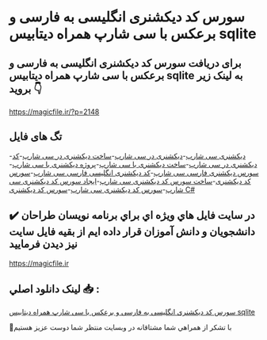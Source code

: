 # سورس کد دیکشنری انگلیسی به فارسی و برعکس با سی شارپ همراه دیتابیس sqlite

## برای دریافت سورس کد دیکشنری انگلیسی به فارسی و برعکس با سی شارپ همراه دیتابیس sqlite به لینک زیر بروید 👇

https://magicfile.ir/?p=2148

## تگ های فایل

-[دیکشنری سی شارپ](https://magicfile.ir/product/%d8%b3%d9%88%d8%b1%d8%b3-%da%a9%d8%af-%d8%af%db%8c%da%a9%d8%b4%d9%86%d8%b1%db%8c-%d8%a7%d9%86%da%af%d9%84%db%8c%d8%b3%db%8c-%d8%a8%d9%87-%d9%81%d8%a7%d8%b1%d8%b3%db%8c-%d8%a8%d8%a7-%d8%b3%db%8c-%d8%b4%d8%a7%d8%b1%d9%be/)-[دیکشنری در سی شارپ](https://magicfile.ir/product/%d8%b3%d9%88%d8%b1%d8%b3-%da%a9%d8%af-%d8%af%db%8c%da%a9%d8%b4%d9%86%d8%b1%db%8c-%d8%a7%d9%86%da%af%d9%84%db%8c%d8%b3%db%8c-%d8%a8%d9%87-%d9%81%d8%a7%d8%b1%d8%b3%db%8c-%d8%a8%d8%a7-%d8%b3%db%8c-%d8%b4%d8%a7%d8%b1%d9%be/)-[ساخت دیکشنری در سی شارپ](https://magicfile.ir/product/%d8%b3%d9%88%d8%b1%d8%b3-%da%a9%d8%af-%d8%af%db%8c%da%a9%d8%b4%d9%86%d8%b1%db%8c-%d8%a7%d9%86%da%af%d9%84%db%8c%d8%b3%db%8c-%d8%a8%d9%87-%d9%81%d8%a7%d8%b1%d8%b3%db%8c-%d8%a8%d8%a7-%d8%b3%db%8c-%d8%b4%d8%a7%d8%b1%d9%be/)-[کد دیکشنری در سی شارپ](https://magicfile.ir/product/%d8%b3%d9%88%d8%b1%d8%b3-%da%a9%d8%af-%d8%af%db%8c%da%a9%d8%b4%d9%86%d8%b1%db%8c-%d8%a7%d9%86%da%af%d9%84%db%8c%d8%b3%db%8c-%d8%a8%d9%87-%d9%81%d8%a7%d8%b1%d8%b3%db%8c-%d8%a8%d8%a7-%d8%b3%db%8c-%d8%b4%d8%a7%d8%b1%d9%be/)-[ساخت دیکشنری با سی شارپ](https://magicfile.ir/product/%d8%b3%d9%88%d8%b1%d8%b3-%da%a9%d8%af-%d8%af%db%8c%da%a9%d8%b4%d9%86%d8%b1%db%8c-%d8%a7%d9%86%da%af%d9%84%db%8c%d8%b3%db%8c-%d8%a8%d9%87-%d9%81%d8%a7%d8%b1%d8%b3%db%8c-%d8%a8%d8%a7-%d8%b3%db%8c-%d8%b4%d8%a7%d8%b1%d9%be/)-[پروژه دیکشنری با سی شارپ](https://magicfile.ir/product/%d8%b3%d9%88%d8%b1%d8%b3-%da%a9%d8%af-%d8%af%db%8c%da%a9%d8%b4%d9%86%d8%b1%db%8c-%d8%a7%d9%86%da%af%d9%84%db%8c%d8%b3%db%8c-%d8%a8%d9%87-%d9%81%d8%a7%d8%b1%d8%b3%db%8c-%d8%a8%d8%a7-%d8%b3%db%8c-%d8%b4%d8%a7%d8%b1%d9%be/)-[سورس دیکشنری فارسی سی شارپ](https://magicfile.ir/product/%d8%b3%d9%88%d8%b1%d8%b3-%da%a9%d8%af-%d8%af%db%8c%da%a9%d8%b4%d9%86%d8%b1%db%8c-%d8%a7%d9%86%da%af%d9%84%db%8c%d8%b3%db%8c-%d8%a8%d9%87-%d9%81%d8%a7%d8%b1%d8%b3%db%8c-%d8%a8%d8%a7-%d8%b3%db%8c-%d8%b4%d8%a7%d8%b1%d9%be/)-[کد دیکشنری انگلیسی فارسی سی شارپ](https://magicfile.ir/product/%d8%b3%d9%88%d8%b1%d8%b3-%da%a9%d8%af-%d8%af%db%8c%da%a9%d8%b4%d9%86%d8%b1%db%8c-%d8%a7%d9%86%da%af%d9%84%db%8c%d8%b3%db%8c-%d8%a8%d9%87-%d9%81%d8%a7%d8%b1%d8%b3%db%8c-%d8%a8%d8%a7-%d8%b3%db%8c-%d8%b4%d8%a7%d8%b1%d9%be/)-[سورس کد دیکشنری](https://magicfile.ir/product/%d8%b3%d9%88%d8%b1%d8%b3-%da%a9%d8%af-%d8%af%db%8c%da%a9%d8%b4%d9%86%d8%b1%db%8c-%d8%a7%d9%86%da%af%d9%84%db%8c%d8%b3%db%8c-%d8%a8%d9%87-%d9%81%d8%a7%d8%b1%d8%b3%db%8c-%d8%a8%d8%a7-%d8%b3%db%8c-%d8%b4%d8%a7%d8%b1%d9%be/)-[ساخت سورس کد دیکشنری سی شارپ](https://magicfile.ir/product/%d8%b3%d9%88%d8%b1%d8%b3-%da%a9%d8%af-%d8%af%db%8c%da%a9%d8%b4%d9%86%d8%b1%db%8c-%d8%a7%d9%86%da%af%d9%84%db%8c%d8%b3%db%8c-%d8%a8%d9%87-%d9%81%d8%a7%d8%b1%d8%b3%db%8c-%d8%a8%d8%a7-%d8%b3%db%8c-%d8%b4%d8%a7%d8%b1%d9%be/)-[ایجاد سورس کد دیکشنری سی شارپ](https://magicfile.ir/product/%d8%b3%d9%88%d8%b1%d8%b3-%da%a9%d8%af-%d8%af%db%8c%da%a9%d8%b4%d9%86%d8%b1%db%8c-%d8%a7%d9%86%da%af%d9%84%db%8c%d8%b3%db%8c-%d8%a8%d9%87-%d9%81%d8%a7%d8%b1%d8%b3%db%8c-%d8%a8%d8%a7-%d8%b3%db%8c-%d8%b4%d8%a7%d8%b1%d9%be/)-[سورس کد دیکشنری سی شارپ](https://magicfile.ir/product/%d8%b3%d9%88%d8%b1%d8%b3-%da%a9%d8%af-%d8%af%db%8c%da%a9%d8%b4%d9%86%d8%b1%db%8c-%d8%a7%d9%86%da%af%d9%84%db%8c%d8%b3%db%8c-%d8%a8%d9%87-%d9%81%d8%a7%d8%b1%d8%b3%db%8c-%d8%a8%d8%a7-%d8%b3%db%8c-%d8%b4%d8%a7%d8%b1%d9%be/)-[سورس کد دیکشنری C#](https://magicfile.ir/product/%d8%b3%d9%88%d8%b1%d8%b3-%da%a9%d8%af-%d8%af%db%8c%da%a9%d8%b4%d9%86%d8%b1%db%8c-%d8%a7%d9%86%da%af%d9%84%db%8c%d8%b3%db%8c-%d8%a8%d9%87-%d9%81%d8%a7%d8%b1%d8%b3%db%8c-%d8%a8%d8%a7-%d8%b3%db%8c-%d8%b4%d8%a7%d8%b1%d9%be/)

## ✔️ در سايت فايل هاي ويژه اي براي برنامه نويسان طراحان دانشجويان و دانش آموزان قرار داده ايم از بقيه فايل سايت نيز ديدن فرماييد

https://magicfile.ir


## لينک دانلود اصلي 📥 :

[سورس کد دیکشنری انگلیسی به فارسی و برعکس با سی شارپ همراه دیتابیس sqlite](https://magicfile.ir/product/%d8%b3%d9%88%d8%b1%d8%b3-%da%a9%d8%af-%d8%af%db%8c%da%a9%d8%b4%d9%86%d8%b1%db%8c-%d8%a7%d9%86%da%af%d9%84%db%8c%d8%b3%db%8c-%d8%a8%d9%87-%d9%81%d8%a7%d8%b1%d8%b3%db%8c-%d8%a8%d8%a7-%d8%b3%db%8c-%d8%b4%d8%a7%d8%b1%d9%be/) 


🙏با تشکر از همراهي شما مشتاقانه در وبسایت منتظر شما دوست عزیز هستیم

